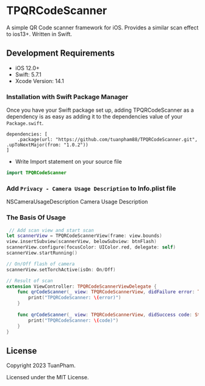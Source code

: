 # TPQRCodeScanner

A simple QR Code scanner framework for iOS. Provides a similar scan effect to ios13+. Written in Swift.

## Development Requirements
- iOS 12.0+
- Swift: 5.7.1
- Xcode Version: 14.1

### Installation with Swift Package Manager

Once you have your Swift package set up, adding TPQRCodeScanner as a dependency is as easy as adding it to the dependencies value of your <code>Package.swift</code>.
```
dependencies: [
    .package(url: "https://github.com/tuanpham88/TPQRCodeScanner.git", .upToNextMajor(from: "1.0.2"))
]
```

- Write Import statement on your source file
```swift
import TPQRCodeScanner
```
### Add `Privacy - Camera Usage Description` to Info.plist file
<key>NSCameraUsageDescription</key>
<string>Camera Usage Description</string>

### The Basis Of Usage

```swift
 // Add scan view and start scan
let scannerView = TPQRCodeScannerView(frame: view.bounds)
view.insertSubview(scannerView, belowSubview: btnFlash)
scannerView.configure(focusColor: UIColor.red, delegate: self)
scannerView.startRunning()

// On/Off flash of camera
scannerView.setTorchActive(isOn: On/Off)

// Result of scan 
extension ViewController: TPQRCodeScannerViewDelegate {
    func qrCodeScanner(_ view: TPQRCodeScannerView, didFailure error: TPQRCodeScannerError) {
        print("TPQRCodeScanner: \(error)")
    }
    
    func qrCodeScanner(_ view: TPQRCodeScannerView, didSuccess code: String){
        print("TPQRCodeScanner: \(code)")
    }
}
```

## License

Copyright 2023 TuanPham.

Licensed under the MIT License.
